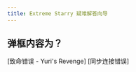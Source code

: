 ```yaml
---
title: Extreme Starry 疑难解答向导
---
```


## 弹框内容为？

<GuideButton to="/FAQ/LaunchingES/Dialog/FatalError/">[致命错误 - Yuri's Revenge]</GuideButton>
<GuideButton to="/FAQ/LaunchingES/Dialog/SyncError/">[同步连接错误]</GuideButton>
